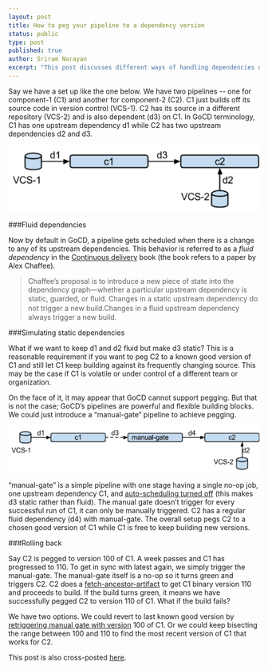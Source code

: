 ```yaml
---
layout: post
title: How to peg your pipeline to a dependency version
status: public
type: post
published: true
author: Sriram Narayan
excerpt: "This post discusses different ways of handling dependencies during pipeline modeling and how to decide which dependencies trigger downstream builds"
---
```


Say we have a set up like the one below. We have two pipelines -- one for component-1 (C1) and another for component-2 (C2). C1 just builds off its source code in version control (VCS-1). C2 has its source in a different repository (VCS-2) and is also dependent (d3) on C1. In GoCD terminology, C1 has one upstream dependency d1 while C2 has two upstream dependencies d2 and d3.

![](/assets/images/blog/sriram-peg1_0.png)


###Fluid dependencies

Now by default in GoCD, a pipeline gets scheduled when there is a change to any of its upstream dependencies. This behavior is referred to as a *fluid dependency* in the [Continuous delivery](http://continuousdelivery.com/) book (the book refers to a paper by Alex Chaffee).

> Chaffee’s proposal is to introduce a new piece of state into the dependency graph—whether a particular upstream dependency is static, guarded, or ﬂuid. Changes in a static upstream dependency do not trigger a new build.Changes in a ﬂuid upstream dependency always trigger a new build.


###Simulating static dependencies

What if we want to keep d1 and d2 fluid but make d3 static? This is a reasonable requirement if you want to peg C2 to a known good version of C1 and still let C1 keep building against its frequently changing source. This may be the case if C1 is volatile or under control of a different team or organization.

On the face of it, it may appear that GoCD cannot support pegging. But that is not the case; GoCD’s pipelines are powerful and flexible building blocks. We could just introduce a “manual-gate” pipeline to achieve pegging.

![](/assets/images/blog/sriram-peg2.png)


“manual-gate” is a simple pipeline with one stage having a single no-op job, one upstream dependency C1, and [auto-scheduling turned off](http://www.go.cd/documentation/user/current/configuration/configuration_reference.html#approval) (this makes d3 static rather than fluid). The manual gate doesn’t trigger for every successful run of C1, it can only be manually triggered. C2 has a regular fluid dependency (d4) with manual-gate. The overall setup pegs C2 to a chosen good version of C1 while C1 is free to keep building new versions.


###Rolling back

Say C2 is pegged to version 100 of C1. A week passes and C1 has progressed to 110. To get in sync with latest again, we simply trigger the manual-gate. The manual-gate itself is a no-op so it turns green and triggers C2. C2 does a [fetch-ancestor-artifact](http://www.go.cd/documentation/user/current/configuration/managing_dependencies.html#fetching-artifacts-from-an-upstream-pipeline) to get C1 binary version 110 and proceeds to build. If the build turns green, it means we have successfully pegged C2 to version 110 of C1. What if the build fails?

We have two options. We could revert to last known good version by [retriggering manual gate with version](http://www.go.cd/documentation/user/current/advanced_usage/trigger_with_options.html) 100 of C1. Or we could keep bisecting the range between 100 and 110 to find the most recent version of C1 that works for C2.


<div class="highlight">This post is also cross-posted <a href="http://www.thoughtworks.com/insights/blog/how-peg-your-pipeline-dependency-version">here</a>.</div>
